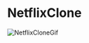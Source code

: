 # NetflixClone

![NetflixCloneGif](https://user-images.githubusercontent.com/58392243/215540273-5500090b-ea10-405f-8788-f490eaf6fb91.gif)
